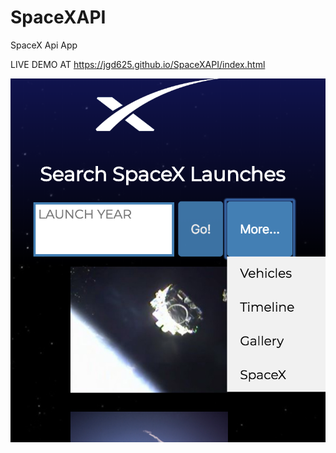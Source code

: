 # SpaceXAPI
SpaceX Api App 

LIVE DEMO AT
https://jgd625.github.io/SpaceXAPI/index.html

<img src="images/screenshot1.png">